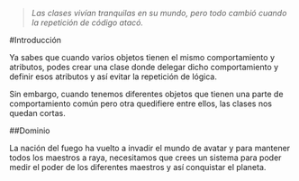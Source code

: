 >*Las clases vivían tranquilas en su mundo, pero todo cambió cuando la repetición de código atacó.*

#Introducción

Ya sabes que cuando varios objetos tienen el mismo comportamiento y atributos, podes crear una clase donde delegar dicho comportamiento y definir esos atributos y así evitar la repetición de lógica.

Sin embargo, cuando tenemos diferentes objetos que tienen una parte de comportamiento común pero otra quedifiere entre ellos, las clases nos quedan cortas.

##Dominio

La nación del fuego ha vuelto a invadir el mundo de avatar y para mantener todos los maestros a raya, necesitamos que crees un sistema para poder medir el poder de los diferentes maestros y así conquistar el planeta.